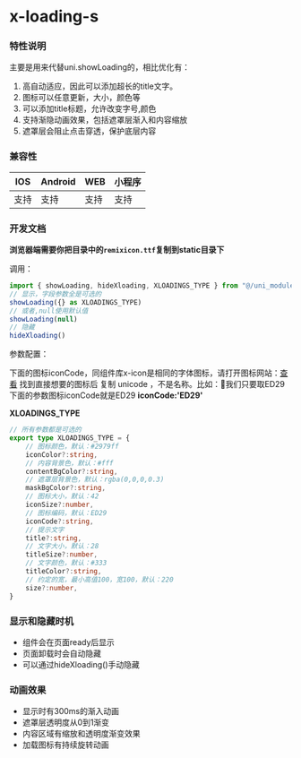 # x-loading-s

### 特性说明

主要是用来代替uni.showLoading的，相比优化有：

1. 高自动适应，因此可以添加超长的title文字。
2. 图标可以任意更新，大小，颜色等
3. 可以添加title标题，允许改变字号,颜色
4. 支持渐隐动画效果，包括遮罩层渐入和内容缩放
5. 遮罩层会阻止点击穿透，保护底层内容

### 兼容性

| IOS | Android | WEB | 小程序 |
| --- | --- | --- | --- |
| 支持 | 支持 | 支持 | 支持 |

### 开发文档

**浏览器端需要你把目录中的```remixicon.ttf```复制到static目录下**

调用：
```ts
import { showLoading, hideXloading, XLOADINGS_TYPE } from "@/uni_modules/x-loading-s"
// 显示，字段参数全是可选的
showLoading({} as XLOADINGS_TYPE)
// 或者,null使用默认值
showLoading(null)
// 隐藏
hideXloading()

```

参数配置：

下面的图标iconCode，同组件库x-icon是相同的字体图标，请打开图标网站：[查看](https://remixicon.com/)
找到直接想要的图标后 复制 unicode ，不是名称。比如：&#xED29;我们只要取ED29
下面的参数图标iconCode就是ED29 **iconCode:'ED29'**

**XLOADINGS_TYPE**
```ts
// 所有参数都是可选的
export type XLOADINGS_TYPE = {
	// 图标颜色，默认：#2979ff
	iconColor?:string,
	// 内容背景色，默认：#fff
	contentBgColor?:string,
	// 遮罩层背景色，默认：rgba(0,0,0,0.3)
	maskBgColor?:string,
	// 图标大小，默认：42
	iconSize?:number,
	// 图标编码，默认：ED29
	iconCode?:string,
	// 提示文字
	title?:string,
	// 文字大小，默认：28
	titleSize?:number,
	// 文字颜色，默认：#333
	titleColor?:string,
	// 约定的宽，最小高值100，宽100，默认：220
	size?:number,
}
```

### 显示和隐藏时机

- 组件会在页面ready后显示
- 页面卸载时会自动隐藏
- 可以通过hideXloading()手动隐藏

### 动画效果

- 显示时有300ms的渐入动画
- 遮罩层透明度从0到1渐变
- 内容区域有缩放和透明度渐变效果
- 加载图标有持续旋转动画